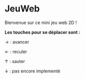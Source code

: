 # JeuWeb

Bienvenue sur ce mini jeu web 2D !

**Les touches pour se déplacer sont :**

→ : avancer

← : reculer

↑ : sauter

↓ : pas encore implementé
